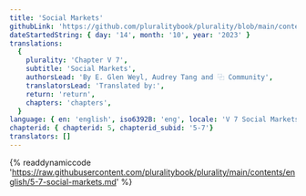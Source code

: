 ```yaml
---
title: 'Social Markets'
githubLink: 'https://github.com/pluralitybook/plurality/blob/main/contents/english/5-7-social-markets.md'
dateStartedString: { day: '14', month: '10', year: '2023' }
translations:
  {
    plurality: 'Chapter V 7',
    subtitle: 'Social Markets',
    authorsLead: 'By E. Glen Weyl, Audrey Tang and ⿻ Community',
    translatorsLead: 'Translated by:',
    return: 'return',
    chapters: 'chapters',
  }
language: { en: 'english', iso6392B: 'eng', locale: 'V 7 Social Markets' }
chapterid: { chapterid: 5, chapterid_subid: '5-7'}
translators: []
---
```

{% readdynamiccode 'https://raw.githubusercontent.com/pluralitybook/plurality/main/contents/english/5-7-social-markets.md' %}
